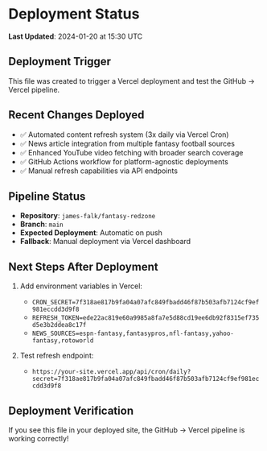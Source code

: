 # Deployment Status

**Last Updated**: 2024-01-20 at 15:30 UTC

## Deployment Trigger
This file was created to trigger a Vercel deployment and test the GitHub → Vercel pipeline.

## Recent Changes Deployed
- ✅ Automated content refresh system (3x daily via Vercel Cron)
- ✅ News article integration from multiple fantasy football sources
- ✅ Enhanced YouTube video fetching with broader search coverage
- ✅ GitHub Actions workflow for platform-agnostic deployments
- ✅ Manual refresh capabilities via API endpoints

## Pipeline Status
- **Repository**: `james-falk/fantasy-redzone`
- **Branch**: `main`
- **Expected Deployment**: Automatic on push
- **Fallback**: Manual deployment via Vercel dashboard

## Next Steps After Deployment
1. Add environment variables in Vercel:
   - `CRON_SECRET=7f318ae817b9fa04a07afc849fbadd46f87b503afb7124cf9ef981eccdd3d9f8`
   - `REFRESH_TOKEN=ede22ac819e60a9985a8fa7e5d88cd19ee6db92f8315ef735d5e3b2ddea8c17f`
   - `NEWS_SOURCES=espn-fantasy,fantasypros,nfl-fantasy,yahoo-fantasy,rotoworld`

2. Test refresh endpoint:
   - `https://your-site.vercel.app/api/cron/daily?secret=7f318ae817b9fa04a07afc849fbadd46f87b503afb7124cf9ef981eccdd3d9f8`

## Deployment Verification
If you see this file in your deployed site, the GitHub → Vercel pipeline is working correctly!
